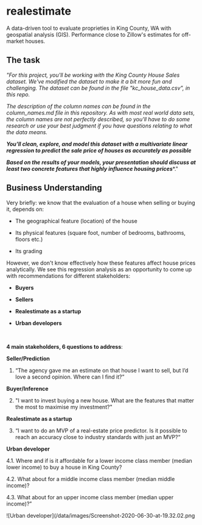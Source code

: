 # realestimate
A data-driven tool   to evaluate proprieties in King County, WA with geospatial analysis (GIS).  Performance close to Zillow's estimates for off-market houses.

## The task
*"For this project, you'll be working with the King County House Sales dataset. We've modified the dataset to make it a bit more fun and challenging. The dataset can be found in the file "kc_house_data.csv", in this repo.*

*The description of the column names can be found in the column_names.md file in this repository. As with most real world data sets, the column names are not perfectly described, so you'll have to do some research or use your best judgment if you have questions relating to what the data means.*

***You'll clean, explore, and model this dataset with a multivariate linear regression to predict the sale price of houses as accurately as possible***

 
***Based on the results of your models, your presentation should discuss at least two concrete features that highly influence housing prices****."

## Business Understanding
Very briefly: we know that the evaluation of a house when selling or buying it, depends on:

- The geographical feature (location) of the house

- Its physical features (square foot, number of bedrooms, bathrooms, floors etc.)

- Its grading

 

However, we don't know effectively how these features affect house prices analytically. We see this regression analysis as an opportunity to come up with recommendations for different stakeholders:

- **Buyers**

- **Sellers**

- **Realestimate as a startup** 

- **Urban developers**

<br/>

**4 main stakeholders, 6 questions to address**:

 

**Seller/Prediction**

1. “The agency gave me an estimate on that house I want to sell, but I’d love a second opinion. Where can I find it?”

 

**Buyer/Inference**

2. "I want to invest buying a new house. What are the features that matter the most to maximise my investment?"


**Realestimate as a startup**

3. “I want to do an MVP of a real-estate price predictor. Is it possible to reach an accuracy close to industry standards with just an MVP?“

 

**Urban developer**

4.1. Where and if is it affordable for a lower income class member (median lower income) to buy a house in King County?

4.2. What about for a middle income class member (median middle income)?

4.3. What about for an upper income class member (median upper income)?”

![Urban developer](/data/images/Screenshot-2020-06-30-at-19.32.02.png
